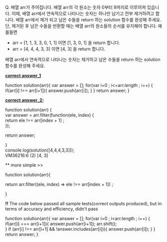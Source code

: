 Q. 배열 arr가 주어집니다. 배열 arr의 각 원소는 숫자 0부터 9까지로 이루어져 있습니다. 이때, 배열 arr에서 연속적으로 나타나는 숫자는 하나만 남기고 전부 제거하려고 합니다. 배열 arr에서 제거 되고 남은 수들을 return 하는 solution 함수를 완성해 주세요. 단, 제거된 후 남은 수들을 반환할 때는 배열 arr의 원소들의 순서를 유지해야 합니다.
예를들면

- arr = [1, 1, 3, 3, 0, 1, 1] 이면 [1, 3, 0, 1] 을 return 합니다.
- arr = [4, 4, 4, 3, 3] 이면 [4, 3] 을 return 합니다.

배열 arr에서 연속적으로 나타나는 숫자는 제거하고 남은 수들을 return 하는 solution 함수를 완성해 주세요.

**<u>correct answer_1</u>**

function solution(arr){
    var answer = [];
    for(var i=0 ; i<=arr.length ; i++) {
        if(arr[i] !== arr[i+1]){
            answer.push(arr[i]); 
        }
    }
    return answer;
}

**<u>correct answer_2:</u>**

function solution(arr) {                    
    var answer = arr.filter(function(ele, index) {             
        return ele !== arr[index + 1] ;                                          
    });                                                           

return answer;                                               

}    
 console.log(solution([4,4,4,3,3]));  
VM36216:6 (2) [4, 3]

** more simple >>

function solution(arr){

   return arr.filter((ele, index) => ele !== arr[index + 1]) ;

}



**!!** The code below passed all sample tests(correct outputs produced), but in terms of accuracy and efficiency, didn't pass 

function solution(arr){
    var answer = [];
    for(var i=0 ; i<arr.length ; i++) {
        if(arr[i] === arr[i+1]){
            answer.push(arr[i+1]); 
            arr.shift();           
        }
        if (arr[i] !== arr[i+1] && !answer.includes(arr[i])){
             answer.push(arr[i]);
        } 
    }
    return answer;
}



